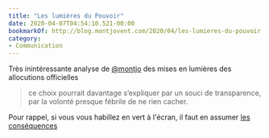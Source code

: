 ```yaml
---
title: "Les lumières du Pouvoir"
date: 2020-04-07T04:54:10.521-00:00
bookmarkOf: http://blog.montjovent.com/2020/04/les-lumieres-du-pouvoir.html
category:
- Communication
---
```

Très inintéressante analyse de [@montjo](https://twitter.com/montjo) des mises en lumières des allocutions officielles
> ce choix pourrait davantage s’expliquer par un souci de transparence, par la volonté presque fébrile de ne rien cacher. 

Pour rappel, si vous vous habillez en vert à l'écran, il faut en assumer [les conséquences](https://twitter.com/rockpapercynic/status/1246885628702330881)
